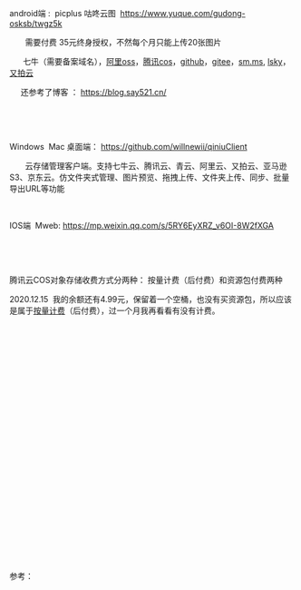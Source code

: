 <p>android端 :&nbsp; picplus 咕咚云图&nbsp; <a title="https://www.yuque.com/gudong-osksb/twgz5k" href="https://www.yuque.com/gudong-osksb/twgz5k">https://www.yuque.com/gudong-osksb/twgz5k</a></p><p>&nbsp;&nbsp;&nbsp;&nbsp;&nbsp;&nbsp; 需要付费 35元终身授权，不然每个月只能上传20张图片</p><p>&nbsp;&nbsp;&nbsp;&nbsp;&nbsp; 七牛（需要备案域名），<a href="https://oss.console.aliyun.com/overview" target="_blank">阿里oss</a>，<a href="https://console.cloud.tencent.com/cos5" target="_blank">腾讯cos</a>，<a href="https://github.com/" target="_blank">github</a>，<a href="https://gitee.com/" target="_blank">gitee</a>，<a href="https://sm.ms/" target="_blank">sm.ms</a>, <a href="https://www.lsky.pro/" target="_blank">lsky</a>，<a href="https://www.upyun.com/" target="_blank">又拍云</a></p><p>&nbsp;&nbsp;&nbsp;&nbsp; 还参考了博客 ： <a title="https://blog.say521.cn/" href="https://blog.say521.cn/">https://blog.say521.cn/</a></p><p><br></p><p><br></p><p>Windows&nbsp; Mac 桌面端： <a title="https://github.com/willnewii/qiniuClient" href="https://github.com/willnewii/qiniuClient">https://github.com/willnewii/qiniuClient</a></p><p>&nbsp;&nbsp;&nbsp;&nbsp;&nbsp;&nbsp; 云存储管理客户端。支持七牛云、腾讯云、青云、阿里云、又拍云、亚马逊S3、京东云。仿文件夹式管理、图片预览、拖拽上传、文件夹上传、同步、批量导出URL等功能<br>
</p><p><br></p><p>IOS端&nbsp; Mweb: <a title="https://mp.weixin.qq.com/s/5RY6EyXRZ_v6OI-8W2fXGA" href="https://mp.weixin.qq.com/s/5RY6EyXRZ_v6OI-8W2fXGA">https://mp.weixin.qq.com/s/5RY6EyXRZ_v6OI-8W2fXGA</a></p><p><br></p><p><br></p><p>腾讯云COS对象存储收费方式分两种： 按量计费（后付费）和资源包付费两种</p><p>2020.12.15&nbsp; 我的余额还有4.99元，保留着一个空桶，也没有买资源包，所以应该是属于<a href="https://cloud.tencent.com/document/product/436/36522" target="_blank">按量计费</a>（后付费），过一个月我再看看有没有计费。</p><p><br></p><p><br></p><p><br></p><p><br></p><p><br></p><p><br></p><p><br></p><p><br></p><p><br></p><p><br></p><p><br></p><p><br></p><p><br></p><p><br></p><p>参考： </p>
